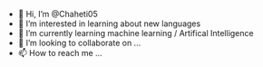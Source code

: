 - 👋 Hi, I’m @Chaheti05
- 👀 I’m interested in learning about new languages 
- 🌱 I’m currently learning machine learning / Artifical Intelligence
- 💞️ I’m looking to collaborate on ...
- 📫 How to reach me ...

<!---
Chaheti05/Chaheti05 is a ✨ special ✨ repository because its `README.md` (this file) appears on your GitHub profile.
You can click the Preview link to take a look at your changes.
--->
